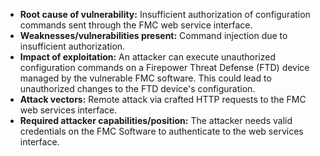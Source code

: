- **Root cause of vulnerability:** Insufficient authorization of configuration commands sent through the FMC web service interface.
- **Weaknesses/vulnerabilities present:** Command injection due to insufficient authorization.
- **Impact of exploitation:** An attacker can execute unauthorized configuration commands on a Firepower Threat Defense (FTD) device managed by the vulnerable FMC software. This could lead to unauthorized changes to the FTD device's configuration.
- **Attack vectors:** Remote attack via crafted HTTP requests to the FMC web services interface.
- **Required attacker capabilities/position:** The attacker needs valid credentials on the FMC Software to authenticate to the web services interface.